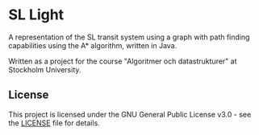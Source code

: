 # SL Light
A representation of the SL transit system using a graph with path finding capabilities using the A* algorithm, written in Java.

Written as a project for the course "Algoritmer och datastrukturer" at Stockholm University.

## License
This project is licensed under the GNU General Public License v3.0 - see the [LICENSE](LICENSE.md) file for details.
